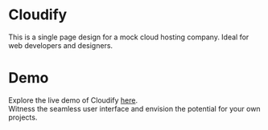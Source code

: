 # Cloudify
This is a single page design for a mock cloud hosting company. Ideal for web developers and designers.

# Demo
Explore the live demo of Cloudify [here](https://cloudifed.netlify.app/).<br/>
Witness the seamless user interface and envision the potential for your own projects.
